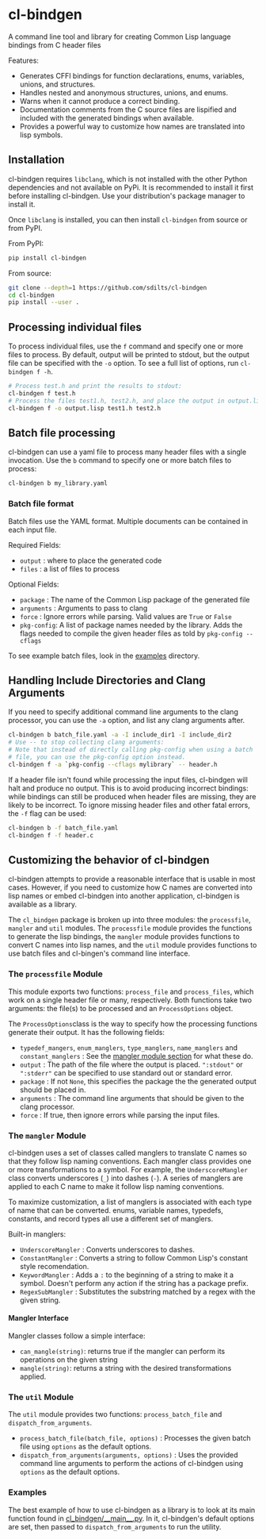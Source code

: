 # cl-bindgen

A command line tool and library for creating Common Lisp language bindings
from C header files

Features:
+ Generates CFFI bindings for function declarations, enums, variables, unions,
  and structures.
+ Handles nested and anonymous structures, unions, and enums.
+ Warns when it cannot produce a correct binding.
+ Documentation comments from the C source files are lispified and
  included with the generated bindings when available.
+ Provides a powerful way to customize how names are translated into
  lisp symbols.

## Installation
cl-bindgen requires `libclang`, which is not installed with the other Python
dependencies and not available on PyPi. It is recommended to install it first before installing
cl-bindgen. Use your distribution's package manager to install it.

Once `libclang` is installed, you can then install `cl-bindgen` from
source or from PyPI.

From PyPI:
``` bash
pip install cl-bindgen
```
From source:
``` bash
git clone --depth=1 https://github.com/sdilts/cl-bindgen
cd cl-bindgen
pip install --user .
```
## Processing individual files
To process individual files, use the `f` command and specify one or
more files to process. By default, output will be printed to
stdout, but the output file can be specified with the `-o` option. To see
a full list of options, run `cl-bindgen f -h`.

``` bash
# Process test.h and print the results to stdout:
cl-bindgen f test.h
# Process the files test1.h, test2.h, and place the output in output.lisp:
cl-bindgen f -o output.lisp test1.h test2.h
```

## Batch file processing
cl-bindgen can use a yaml file to process many header
files with a single invocation. Use the `b` command
to specify one or more batch files to process:

``` bash
cl-bindgen b my_library.yaml
```

### Batch file format
Batch files use the YAML format. Multiple documents can be contained in each input file.

Required Fields:
+ `output` : where to place the generated code
+ `files` : a list of files to process

Optional Fields:
+ `package` : The name of the Common Lisp package of the generated file
+ `arguments` : Arguments to pass to clang
+ `force` : Ignore errors while parsing. Valid values are `True` or `False`
+ `pkg-config`: A list of package names needed by the library. Adds
  the flags needed to compile the given header files as told by
  `pkg-config --cflags`


To see example batch files, look in the
[examples](https://github.com/sdilts/cl-bindgen/tree/master/examples)
directory.

## Handling Include Directories and Clang Arguments

If you need to specify additional command line arguments to the clang
processor, you can use the `-a` option, and list any clang arguments after.

``` bash
cl-bindgen b batch_file.yaml -a -I include_dir1 -I include_dir2
# Use -- to stop collecting clang arguments:
# Note that instead of directly calling pkg-config when using a batch
# file, you can use the pkg-config option instead.
cl-bindgen f -a `pkg-config --cflags mylibrary` -- header.h
```

If a header file isn't found while processing the input files,
cl-bindgen will halt and produce no output. This is to avoid producing
incorrect bindings: while bindings can still be produced when header
files are missing, they are likely to be incorrect. To ignore missing
header files and other fatal errors, the `-f` flag can be used:

``` bash
cl-bindgen b -f batch_file.yaml
cl-bindgen f -f header.c
```

## Customizing the behavior of cl-bindgen
cl-bindgen attempts to provide a reasonable interface that is usable
in most cases. However, if you need to customize how C names are
converted into lisp names or embed cl-bindgen into another
application, cl-bindgen is available as a library.

The `cl_bindgen` package is broken up into three modules: the `processfile`,
`mangler` and `util` modules. The `processfile` module provides the
functions to generate the lisp bindings, the `mangler` module provides
functions to convert C names into lisp names, and the `util` module
provides functions to use batch files and cl-bingen's command line
interface.

### The `processfile` Module

This module exports two functions: `process_file` and `process_files`,
which work on a single header file or many, respectively. Both
functions take two arguments: the file(s) to be processed and an
`ProcessOptions` object.

The `ProcessOptions`class is the way to specify how the
processing functions generate their output. It has the following
fields:

+ `typedef_mangers`, `enum_manglers`, `type_manglers`, `name_manglers`
  and `constant_manglers` : See the [mangler module section](#the-mangler-module)
  for what these do.
+ `output` : The path of the file where the output is
  placed. `":stdout"` or `":stderr"` can be specified to use standard
  out or standard error.
+ `package` : If not `None`, this specifies the package the the
  generated output should be placed in.
+ `arguments` : The command line arguments that should be given to the
  clang processor.
+ `force` : If true, then ignore errors while parsing the input files.

### The `mangler` Module

cl-bindgen uses a set of classes called manglers to translate C
names so that they follow lisp naming conventions. Each mangler class
provides one or more transformations to a symbol. For example, the
`UnderscoreMangler` class converts underscores (`_`) into dashes
(`-`). A series of manglers are applied to each C name to make it
follow lisp naming conventions.

To maximize customization, a list of manglers is associated with each
type of name that can be converted. enums, variable names, typedefs,
constants, and record types all use a different set of manglers.

Built-in manglers:
+ `UnderscoreMangler` : Converts underscores to dashes.
+ `ConstantMangler` : Converts a string to follow Common Lisp's constant style
  recomendation.
+ `KeywordMangler` : Adds a `:` to the beginning of a string to make it a symbol.
   Doesn't perform any action if the string has a package prefix.
+ `RegexSubMangler` : Substitutes the substring matched by a regex with the given string.

#### Mangler Interface

Mangler classes follow a simple interface:
+ `can_mangle(string)`: returns true if the mangler can perform its
  operations on the given string
+ `mangle(string)`: returns a string with the desired transformations
  applied.

### The `util` Module

The `util` module provides two functions: `process_batch_file` and
`dispatch_from_arguments`.

+ `process_batch_file(batch_file, options)` : Processes the given
  batch file using `options` as the default options.
+ `dispatch_from_arguments(arguments, options)` : Uses the provided
  command line arguments to perform the actions of cl-bindgen using
  `options` as the default options.

### Examples

The best example of how to use cl-bindgen as a library is to look at its main
function found in
[cl\_bindgen/\_\_main\_\_.py](https://github.com/sdilts/cl-bindgen/blob/master/cl_bindgen/__main__.py).
In it, cl-bindgen's default options are set, then passed to `dispatch_from_arguments`
to run the utility.
